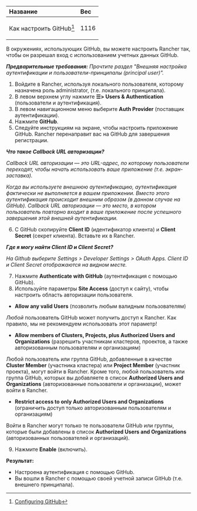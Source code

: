 ﻿


|**Название**|**Вес**|
| :- | :- |
|</p><p>Как настроить GitHub[^1]</p>|1116|

В окружениях, использующих GitHub, вы можете настроить Rancher так, чтобы он разрешал вход с использованием учетных данных GitHub.

***Предварительные требования:** Прочтите раздел "Внешняя настройка аутентификации и пользователи-принципалы (principal user)".*

1. Войдите в Rancher, используя локального пользователя, которому назначена роль administrator, (т.е. локального принципала).
2. В левом верхнем углу нажмите **☰> Users & Authentication** (пользователи и аутентификация).
3. В левом навигационном меню выберите **Auth Provider** (поставщик аутентификации).
4. Нажмите **GitHub**.
5. Следуйте инструкциям на экране, чтобы настроить приложение GitHub. Rancher перенаправит вас на GitHub для завершения регистрации.

***Что такое Callback URL авторизации?***

*Callback URL авторизации — это URL-адрес, по которому пользователи переходят, чтобы начать использовать ваше приложение (т.е. экран-заставка).*

*Когда вы используете внешнюю аутентификацию, аутентификация фактически не выполняется в вашем приложении. Вместо этого аутентификация происходит внешним образом (в данном случае на GitHub). Callback URL авторизации — это место, в котором пользователь повторно входит в ваше приложение после успешного завершения этой внешней аутентификации.*

6. С GitHub скопируйте **Client ID** (идентификатор клиента) и **Client Secret** (секрет клиента). Вставьте их в Rancher.

***Где я могу найти Client ID и Client Secret?***

*На Github выберите Settings > Developer Settings > OAuth Apps. Client ID и Client Secret отображаются на видном месте.*

7. Нажмите **Authenticate with GitHub** (аутентификация с помощью GitHub).
8. Используйте параметры **Site Access** (доступ к сайту), чтобы настроить область авторизации пользователя.
- **Allow any valid Users** (позволить любым валидным пользователям)

*Любой* пользователь GitHub может получить доступ к Rancher. Как правило, мы не рекомендуем использовать этот параметр!

- **Allow members of Clusters, Projects, plus Authorized Users and Organizations** (разрешить участникам кластеров, проектов, а также авторизованным пользователям и организациям)

Любой пользователь или группа GitHub, добавленные в качестве **Cluster Member** (участника кластера) или **Project Member** (участник проекта), могут войти в Rancher. Кроме того, любой пользователь или группа GitHub, которых вы добавляете в список **Authorized Users and Organizations** (авторизованные пользователи и организации), может войти в Rancher.

- **Restrict access to only Authorized Users and Organizations** (ограничить доступ только авторизованным пользователям и организациям)

Войти в Rancher могут только те пользователи GitHub или группы, которые были добавлены в список **Authorized Users and Organizations** (авторизованных пользователей и организаций).

9. Нажмите **Enable** (включить).

**Результат:**

- Настроена аутентификация с помощью GitHub.
- Вы вошли в Rancher с помощью своей учетной записи GitHub (т.е. внешнего принципала).

[^1]:[Configuring GitHub](https://github.com/rancher/docs/blob/master/content/rancher/v2.6/en/admin-settings/authentication/github/_index.md)
